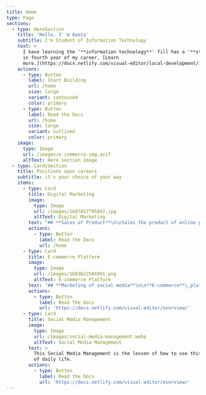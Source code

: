 ```yaml
---
title: Home
type: Page
sections:
  - type: HeroSection
    title: 'Hello, I''m Aasta'
    subtitle: I'm Student of Information Technology
    text: >
      I have learning the '**information technology**' fill has a '**student**'
      in fourth year of my career. [Learn
      more.](https://docs.netlify.com/visual-editor/local-development/)
    actions:
      - type: Button
        label: Start Building
        url: /home
        size: large
        variant: contained
        color: primary
      - type: Button
        label: Read the Docs
        url: /home
        size: large
        variant: outlined
        color: primary
    image:
      type: Image
      url: /images/e-commerce-img.avif
      altText: Hero section image
  - type: CardsSection
    title: Positions open careers
    subtitle: it's your choice of your way
    items:
      - type: Card
        title: Digital Marketing
        image:
          type: Image
          url: /images/1687857795897.jpg
          altText: Digital Marketing
        text: "## **Sales of Product**\n\nSales the product of online platform and\_**increase your experience**\_and your portfolio.\_**Digital marketing**\_help the your income source '**generate of your daily life'.**\n"
        actions:
          - type: Button
            label: Read the Docs
            url: /home
      - type: Card
        title: E-commerce Platform
        image:
          type: Image
          url: /images/1683622584991.png
          altText: E-commerce Platform
        text: "## **Marketing of social media**\n\n**E-commerce**\_platform is working of social media help to generate the your income source of daily life. **'E-commerce and Digital Marketing'**\_is a partnership of this\_**business model**\_of income generate of your life.\n\n\n\n"
        actions:
          - type: Button
            label: Read the Docs
            url: 'https://docs.netlify.com/visual-editor/overview/'
      - type: Card
        title: Social Media Management
        image:
          type: Image
          url: /images/social-media-management.webp
          altText: Social Media Management
        text: >
          This Social Media Management is the lesson of how to use this platform
          of daily life.
        actions:
          - type: Button
            label: Read the Docs
            url: 'https://docs.netlify.com/visual-editor/overview/'
---
```


